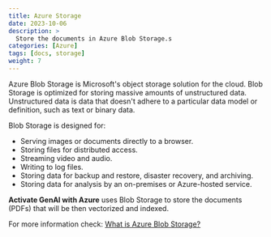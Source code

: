```yaml
---
title: Azure Storage
date: 2023-10-06
description: >
  Store the documents in Azure Blob Storage.s
categories: [Azure]
tags: [docs, storage]
weight: 7
---
```


Azure Blob Storage is Microsoft's object storage solution for the cloud. Blob Storage is optimized for storing massive amounts of unstructured data. Unstructured data is data that doesn't adhere to a particular data model or definition, such as text or binary data.

Blob Storage is designed for:

* Serving images or documents directly to a browser.
* Storing files for distributed access.
* Streaming video and audio.
* Writing to log files.
* Storing data for backup and restore, disaster recovery, and archiving.
* Storing data for analysis by an on-premises or Azure-hosted service.

**Activate GenAI with Azure** uses Blob Storage to store the documents (PDFs) that will be then vectorized and indexed. 

For more information check: [What is Azure Blob Storage?](https://learn.microsoft.com/en-us/azure/storage/blobs/storage-blobs-overview)